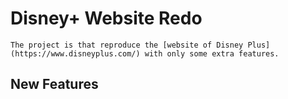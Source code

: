 # Disney+ Website Redo
    The project is that reproduce the [website of Disney Plus](https://www.disneyplus.com/) with only some extra features.


## New Features


